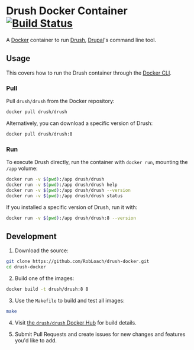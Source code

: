 # Drush Docker Container [![Build Status](https://travis-ci.org/RobLoach/drush-docker.svg?branch=master)](https://travis-ci.org/RobLoach/drush-docker)

A [Docker](http://docker.com) container to run [Drush](https://github.com/drush-ops/drush), [Drupal](http://drupal.org)'s command line tool.

## Usage

This covers how to run the Drush container through the [Docker CLI](http://docker.com).

### Pull

Pull `drush/drush` from the Docker repository:

``` bash
docker pull drush/drush
```

Alternatively, you can download a specific version of Drush:

``` bash
docker pull drush/drush:8
```

### Run

To execute Drush directly, run the container with `docker run`, mounting the `/app` volume:

``` bash
docker run -v $(pwd):/app drush/drush
docker run -v $(pwd):/app drush/drush help
docker run -v $(pwd):/app drush/drush --version
docker run -v $(pwd):/app drush/drush status
```

If you installed a specific version of Drush, run it with:

``` bash
docker run -v $(pwd):/app drush/drush:8 --version
```

## Development

1. Download the source:
  ``` bash
  git clone https://github.com/RobLoach/drush-docker.git
  cd drush-docker
  ```

2. Build one of the images:
  ``` bash
  docker build -t drush/drush:8 8
  ```

3. Use the `Makefile` to build and test all images:
  ``` bash
  make
  ```

4. Visit [the `drush/drush` Docker Hub](https://hub.docker.com/r/drush/drush/) for build details.

5. Submit Pull Requests and create issues for new changes and features you'd like to add.
